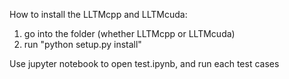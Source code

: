 How to install the LLTMcpp and LLTMcuda:
1. go into the folder (whether LLTMcpp or LLTMcuda)
2. run "python setup.py install"

Use jupyter notebook to open test.ipynb, and run each test cases